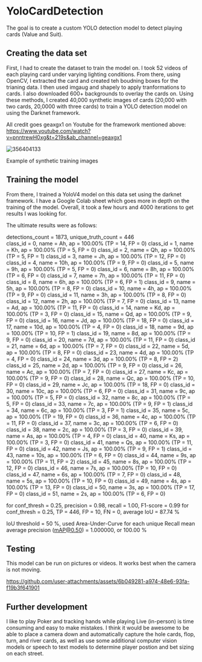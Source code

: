 # YoloCardDetection

The goal is to create a custom YOLO detection model to detect playing cards (Value and Suit).


## Creating the data set

First, I had to create the dataset to train the model on. I took 52 videos of each playing card under varying lighting conditions. From there, using OpenCV, I extracted the card and created teh boudning boxes for the trianing data. I then used imgaug and shapely to apply tranformations to cards. I also downloaded 600+ backgrounds to overlay the cards on. Using these methods, I created 40,000 synthetic images of cards (20,000 with two cards, 20,0000 with three cards) to train a YOLO detection model on using the Darknet framework.

All credit goes geaxgx1 on Youtube for the framework mentioned above: https://www.youtube.com/watch?v=pnntrewH0xg&t=219s&ab_channel=geaxgx1

![356404133](https://github.com/user-attachments/assets/24586e36-8735-463b-816d-c427a81676e6)

Example of synthetic training images


## Training the model 

From there, I trained a YoloV4 model on this data set using the darknet framework. I have a Google Colab sheet which goes more in depth on the training of the model. Overall, it took a few hours and 4000 iterations to get results I was looking for.

The ultimate results were as follows:

detections_count = 1873, unique_truth_count = 446  
class_id = 0, name = Ah, ap = 100.00%   	 (TP = 14, FP = 0) 
class_id = 1, name = Kh, ap = 100.00%   	 (TP = 5, FP = 0) 
class_id = 2, name = Qh, ap = 100.00%   	 (TP = 5, FP = 1) 
class_id = 3, name = Jh, ap = 100.00%   	 (TP = 12, FP = 0) 
class_id = 4, name = 10h, ap = 100.00%   	 (TP = 9, FP = 0) 
class_id = 5, name = 9h, ap = 100.00%   	 (TP = 5, FP = 0) 
class_id = 6, name = 8h, ap = 100.00%   	 (TP = 6, FP = 0) 
class_id = 7, name = 7h, ap = 100.00%   	 (TP = 11, FP = 0) 
class_id = 8, name = 6h, ap = 100.00%   	 (TP = 6, FP = 1) 
class_id = 9, name = 5h, ap = 100.00%   	 (TP = 8, FP = 0) 
class_id = 10, name = 4h, ap = 100.00%   	 (TP = 9, FP = 0) 
class_id = 11, name = 3h, ap = 100.00%   	 (TP = 8, FP = 0) 
class_id = 12, name = 2h, ap = 100.00%   	 (TP = 7, FP = 0) 
class_id = 13, name = Ad, ap = 100.00%   	 (TP = 11, FP = 0) 
class_id = 14, name = Kd, ap = 100.00%   	 (TP = 3, FP = 0) 
class_id = 15, name = Qd, ap = 100.00%   	 (TP = 9, FP = 0) 
class_id = 16, name = Jd, ap = 100.00%   	 (TP = 18, FP = 0) 
class_id = 17, name = 10d, ap = 100.00%   	 (TP = 4, FP = 0) 
class_id = 18, name = 9d, ap = 100.00%   	 (TP = 10, FP = 1) 
class_id = 19, name = 8d, ap = 100.00%   	 (TP = 9, FP = 0) 
class_id = 20, name = 7d, ap = 100.00%   	 (TP = 11, FP = 0) 
class_id = 21, name = 6d, ap = 100.00%   	 (TP = 7, FP = 0) 
class_id = 22, name = 5d, ap = 100.00%   	 (TP = 8, FP = 0) 
class_id = 23, name = 4d, ap = 100.00%   	 (TP = 4, FP = 0) 
class_id = 24, name = 3d, ap = 100.00%   	 (TP = 8, FP = 2) 
class_id = 25, name = 2d, ap = 100.00%   	 (TP = 9, FP = 0) 
class_id = 26, name = Ac, ap = 100.00%   	 (TP = 7, FP = 0) 
class_id = 27, name = Kc, ap = 100.00%   	 (TP = 9, FP = 0) 
class_id = 28, name = Qc, ap = 100.00%   	 (TP = 10, FP = 0) 
class_id = 29, name = Jc, ap = 100.00%   	 (TP = 18, FP = 0) 
class_id = 30, name = 10c, ap = 100.00%   	 (TP = 6, FP = 0) 
class_id = 31, name = 9c, ap = 100.00%   	 (TP = 5, FP = 0) 
class_id = 32, name = 8c, ap = 100.00%   	 (TP = 5, FP = 0) 
class_id = 33, name = 7c, ap = 100.00%   	 (TP = 9, FP = 1) 
class_id = 34, name = 6c, ap = 100.00%   	 (TP = 3, FP = 1) 
class_id = 35, name = 5c, ap = 100.00%   	 (TP = 19, FP = 0) 
class_id = 36, name = 4c, ap = 100.00%   	 (TP = 11, FP = 0) 
class_id = 37, name = 3c, ap = 100.00%   	 (TP = 6, FP = 0) 
class_id = 38, name = 2c, ap = 100.00%   	 (TP = 3, FP = 0) 
class_id = 39, name = As, ap = 100.00%   	 (TP = 4, FP = 0) 
class_id = 40, name = Ks, ap = 100.00%   	 (TP = 3, FP = 0) 
class_id = 41, name = Qs, ap = 100.00%   	 (TP = 11, FP = 0) 
class_id = 42, name = Js, ap = 100.00%   	 (TP = 9, FP = 1) 
class_id = 43, name = 10s, ap = 100.00%   	 (TP = 6, FP = 0) 
class_id = 44, name = 9s, ap = 100.00%   	 (TP = 11, FP = 2) 
class_id = 45, name = 8s, ap = 100.00%   	 (TP = 12, FP = 0) 
class_id = 46, name = 7s, ap = 100.00%   	 (TP = 10, FP = 0) 
class_id = 47, name = 6s, ap = 100.00%   	 (TP = 7, FP = 0) 
class_id = 48, name = 5s, ap = 100.00%   	 (TP = 10, FP = 0) 
class_id = 49, name = 4s, ap = 100.00%   	 (TP = 13, FP = 0) 
class_id = 50, name = 3s, ap = 100.00%   	 (TP = 17, FP = 0) 
class_id = 51, name = 2s, ap = 100.00%   	 (TP = 6, FP = 0) 

 for conf_thresh = 0.25, precision = 0.98, recall = 1.00, F1-score = 0.99 
 for conf_thresh = 0.25, TP = 446, FP = 10, FN = 0, average IoU = 87.74 % 

 IoU threshold = 50 %, used Area-Under-Curve for each unique Recall 
 mean average precision (mAP@0.50) = 1.000000, or 100.00 % 



## Testing 

This model can be run on pictures or videos. It works best when the camera is not moving.

https://github.com/user-attachments/assets/6b049281-a974-48e6-93fa-f19b3f641901

## Further development

I like to play Poker and tracking hands while playing Live (in-person) is time consuming and easy to make mistakes. I think it would be awesome to be able to place a camera down and automatically capture the hole cards, flop, turn, and river cards, as well as use some additional computer vision models or speech to text models to determine player postion and bet sizing on each street. 

